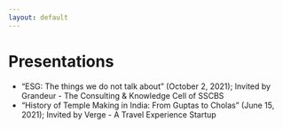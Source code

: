 ```yaml
---
layout: default
---
```


# Presentations

+ “ESG: The things we do not talk about” (October 2, 2021); Invited by Grandeur - The Consulting & Knowledge Cell of SSCBS 
+ “History of Temple Making in India: From Guptas to Cholas” (June 15, 2021); Invited by Verge - A Travel Experience Startup 
